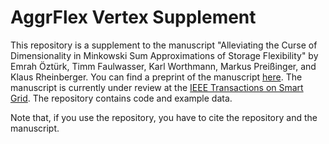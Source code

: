 # AggrFlex Vertex Supplement

This repository is a supplement to the manuscript "Alleviating the Curse of Dimensionality in Minkowski Sum Approximations of Storage Flexibility" by Emrah Öztürk, Timm Faulwasser, Karl Worthmann, Markus Preißinger, and Klaus Rheinberger. You can find a preprint of the manuscript [here](https://arxiv.org/abs/2311.01614).
The manuscript is currently under review at the [IEEE Transactions on Smart Grid](https://ieeexplore.ieee.org/xpl/RecentIssue.jsp?punumber=5165411).
The repository contains code and example data.

Note that, if you use the repository, you have to cite the repository and the manuscript.

